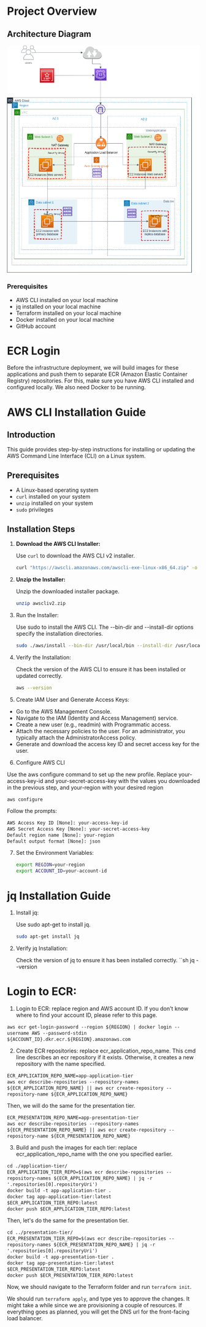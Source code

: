 # Project Overview 

## Architecture Diagram
![Architecture Diagram](./architecture.png)


### Prerequisites
- AWS CLI installed on your local machine
- jq installed on your local machine
- Terraform installed on your local machine
- Docker installed on your local machine
- GitHub account

# ECR Login
Before the infrastructure deployment, we will build images for these applications and push them to separate ECR (Amazon Elastic Container Registry) repositories. 
For this, make sure you have AWS CLI installed and configured locally. We also need Docker to be running.

# AWS CLI Installation Guide

## Introduction

This guide provides step-by-step instructions for installing or updating the AWS Command Line Interface (CLI) on a Linux system.

## Prerequisites

- A Linux-based operating system
- `curl` installed on your system
- `unzip` installed on your system
- `sudo` privileges

## Installation Steps

1. **Download the AWS CLI Installer:**

   Use `curl` to download the AWS CLI v2 installer.

   ```sh
   curl "https://awscli.amazonaws.com/awscli-exe-linux-x86_64.zip" -o "awscliv2.zip"

2. **Unzip the Installer:**

    Unzip the downloaded installer package.

    ```sh
    unzip awscliv2.zip

3. Run the Installer:

    Use sudo to install the AWS CLI. The --bin-dir and --install-dir options specify the  installation directories.

    ```sh
    sudo ./aws/install --bin-dir /usr/local/bin --install-dir /usr/local/aws-cli --update
 
4. Verify the Installation:
    
    Check the version of the AWS CLI to ensure it has been installed or updated correctly.

    ```sh
    aws --version

5.  Create IAM User and Generate Access Keys:

- Go to the AWS Management Console.
- Navigate to the IAM (Identity and Access Management) service.
- Create a new user (e.g., readmin) with Programmatic access.
- Attach the necessary policies to the user. For an administrator, you typically attach the AdministratorAccess policy.
- Generate and download the access key ID and secret access key for the user.

6. Configure AWS CLI

Use the aws configure command to set up the new profile. Replace your-access-key-id and your-secret-access-key with the values you downloaded in the previous step, and your-region with your desired region 

    aws configure

Follow the prompts:

    AWS Access Key ID [None]: your-access-key-id
    AWS Secret Access Key [None]: your-secret-access-key
    Default region name [None]: your-region
    Default output format [None]: json

7. Set the Environment Variables:

    ```sh
    export REGION=your-region
    export ACCOUNT_ID=your-account-id

# jq Installation Guide

1. Install jq:

    Use sudo apt-get to install jq.
    ```sh 
    sudo apt-get install jq

2. Verify jq Installation:
    
    Check the version of jq to ensure it has been installed correctly.
    ``sh
    jq --version

# Login to ECR:

1. Login to ECR: replace region and AWS account ID. If you don't know where to find your account ID, please refer to this page. 
```
aws ecr get-login-password --region ${REGION} | docker login --username AWS --password-stdin ${ACCOUNT_ID}.dkr.ecr.${REGION}.amazonaws.com
```
2. Create ECR repositories: replace ecr_application_repo_name. This cmd line describes an ecr repository if it exists. Otherwise, it creates a new repository with the name specified.
```
ECR_APPLICATION_REPO_NAME=app-application-tier
aws ecr describe-repositories --repository-names ${ECR_APPLICATION_REPO_NAME} || aws ecr create-repository --repository-name ${ECR_APPLICATION_REPO_NAME}
```
Then, we will do the same for the presentation tier. 
```
ECR_PRESENTATION_REPO_NAME=app-presentation-tier
aws ecr describe-repositories --repository-names ${ECR_PRESENTATION_REPO_NAME} || aws ecr create-repository --repository-name ${ECR_PRESENTATION_REPO_NAME}
```
3. Build and push the images for each tier: replace ecr_application_repo_name with the one you specified earlier. 
```
cd ./application-tier/
ECR_APPLICATION_TIER_REPO=$(aws ecr describe-repositories --repository-names ${ECR_APPLICATION_REPO_NAME} | jq -r '.repositories[0].repositoryUri')
docker build -t app-application-tier .
docker tag app-application-tier:latest $ECR_APPLICATION_TIER_REPO:latest
docker push $ECR_APPLICATION_TIER_REPO:latest
```
Then, let's do the same for the presentation tier. 
```
cd ../presentation-tier/
ECR_PRESENTATION_TIER_REPO=$(aws ecr describe-repositories --repository-names ${ECR_PRESENTATION_REPO_NAME} | jq -r '.repositories[0].repositoryUri')
docker build -t app-presentation-tier .
docker tag app-presentation-tier:latest $ECR_PRESENTATION_TIER_REPO:latest
docker push $ECR_PRESENTATION_TIER_REPO:latest
```

Now, we should navigate to the Terraform folder and run `terraform init`.

We should run `terraform apply`, and type yes to approve the changes. It might take a while since we are provisioning a couple of resources. If everything goes as planned, you will get the DNS url for the front-facing load balancer.